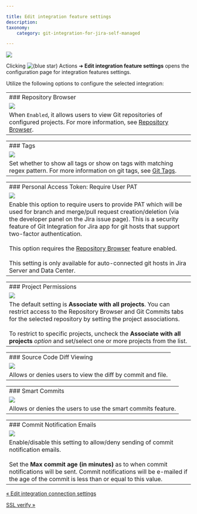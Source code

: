 ```yaml
---

title: Edit integration feature settings
description:
taxonomy:
    category: git-integration-for-jira-self-managed

---
```


![](https://bigbrassband.atlassian.net/wiki/download/thumbnails/1930397576/gitcfg-actions-edit-feature-conn-cfg.png?version=1&modificationDate=1630642846599&cacheVersion=1&api=v2&width=680&height=213)

Clicking ![(blue star)](/wiki/s/-1639011364/6452/8b4898d3c114827e64ec143b4fa79bb76a6cfa5b/_/images/icons/emoticons/star_blue.png) Actions ➜ **Edit integration feature settings** opens the configuration page for integration features settings.

Utilize the following options to configure the selected integration:

|     |
| --- |
| ### Repository Browser |
| ![](https://bigbrassband.atlassian.net/wiki/download/thumbnails/1930397576/gitserver-edit-repocfg-repovw.png?version=1&modificationDate=1630642846839&cacheVersion=1&api=v2&width=680&height=65) |
| When `Enabled`, it allows users to view Git repositories of configured projects. For more information, see [Repository Browser](/git-integration-for-jira-self-managed/Repository-Browser). |

|     |
| --- |
| ### Tags |
| ![](https://bigbrassband.atlassian.net/wiki/download/thumbnails/1930397576/gitserver-edit-features-tags.png?version=1&modificationDate=1630642847074&cacheVersion=1&api=v2&width=680&height=150) |
| Set whether to show all tags or show on tags with matching regex pattern. For more information on git tags, see [Git Tags](/git-integration-for-jira-self-managed/Git-tags). |

|     |
| --- |
| ### Personal Access Token: Require User PAT |
| ![](https://bigbrassband.atlassian.net/wiki/download/thumbnails/1930397576/gitserver-edit-features-pat-reqpat.png?version=1&modificationDate=1630642847309&cacheVersion=1&api=v2&width=680&height=61) |
| Enable this option to require users to provide PAT which will be used for branch and merge/pull request creation/deletion (via the developer panel on the Jira issue page). This is a security feature of Git Integration for Jira app for git hosts that support two-factor authentication.<br><br>This option requires the [Repository Browser](/git-integration-for-jira-self-managed/Repository-Browser) feature enabled.<br><br>This setting is only available for auto-connected git hosts in Jira Server and Data Center. |

|     |
| --- |
| ### Project Permissions |
| ![](https://bigbrassband.atlassian.net/wiki/download/thumbnails/1930397576/gitserver-edit-feature-cfg-proj-acls.png?version=1&modificationDate=1639568670798&cacheVersion=1&api=v2&width=680&height=155) |
| The default setting is **Associate with all projects**. You can restrict access to the Repository Browser and Git Commits tabs for the selected repository by setting the project associations.<br><br>To restrict to specific projects, uncheck the **Associate with all projects** _option_ and set/select one or more projects from the list. |

|     |
| --- |
| ### Source Code Diff Viewing |
| ![](https://bigbrassband.atlassian.net/wiki/download/thumbnails/1930397576/gitserver-edit-features-src-code-diffvw.png?version=1&modificationDate=1630642847773&cacheVersion=1&api=v2&width=680&height=64) |
| Allows or denies users to view the diff by commit and file. |

|     |
| --- |
| ### Smart Commits |
| ![](https://bigbrassband.atlassian.net/wiki/download/thumbnails/1930397576/gitserver-edit-features-smartcommits.png?version=1&modificationDate=1630642848019&cacheVersion=1&api=v2&width=680&height=82) |
| Allows or denies the users to use the smart commits feature. |

|     |
| --- |
| ### Commit Notification Emails |
| ![](https://bigbrassband.atlassian.net/wiki/download/thumbnails/1930397576/gitserver-edit-features-commit-notif-emails.png?version=1&modificationDate=1630642848253&cacheVersion=1&api=v2&width=680&height=116) |
| Enable/disable this setting to allow/deny sending of commit notification emails.<br><br>Set the **Max commit age (in minutes)** as to when commit notifications will be sent. Commit notifications will be e-mailed if the age of the commit is less than or equal to this value. |

[« Edit integration connection settings](/wiki/spaces/GIJDC/pages/1930397536/Edit+integration+connection+settings)

[SSL verify »](/git-integration-for-jira-self-managed/SSL-verify)

